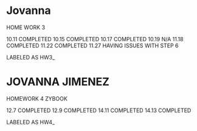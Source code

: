 # Jovanna
HOME WORK 3 

10.11 COMPLETED 
10.15 COMPLETED
10.17 COMPLETED
10.19 N/A
11.18 COMPLETED
11.22 COMPLETED 
11.27 HAVING ISSUES WITH STEP 6 

LABELED AS HW3_




# JOVANNA JIMENEZ
  HOMEWORK 4
  ZYBOOK 

  12.7  COMPLETED
  12.9   COMPLETED 
  14.11  COMPLETED
  14.13  COMPLETED
  
LABELED AS HW4_
